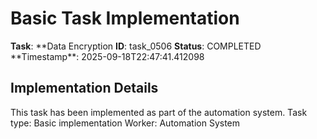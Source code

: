 # Basic Task Implementation

**Task**: **Data Encryption
**ID**: task_0506
**Status**: COMPLETED
**Timestamp\*\*: 2025-09-18T22:47:41.412098

## Implementation Details

This task has been implemented as part of the automation system.
Task type: Basic implementation
Worker: Automation System
